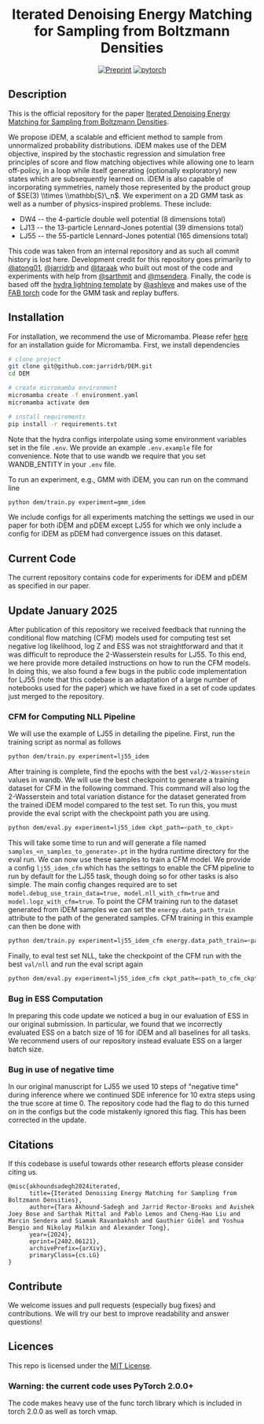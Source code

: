<div align="center">

# Iterated Denoising Energy Matching for Sampling from Boltzmann Densities

[![Preprint](http://img.shields.io/badge/paper-arxiv.2402.06121-B31B1B.svg)](https://arxiv.org/abs/2402.06121)
[![pytorch](https://img.shields.io/badge/PyTorch_2.0.0+-ee4c2c?logo=pytorch&logoColor=white)](https://pytorch.org/get-started/locally/)

</div>

## Description

This is the official repository for the paper [Iterated Denoising Energy Matching for Sampling from Boltzmann Densities](https://arxiv.org/abs/2402.06121).

We propose iDEM, a scalable and efficient method to sample from unnormalized probability distributions. iDEM makes use of the DEM objective, inspired by the stochastic regression and simulation
free principles of score and flow matching objectives while allowing one to learn off-policy, in a loop while itself generating (optionally exploratory) new states which are subsequently
learned on. iDEM is also capable of incorporating symmetries, namely those represented by the product group of $SE(3) \\times \\mathbb{S}\_n$. We experiment on a 2D GMM task as well as a number of physics-inspired problems. These include:

- DW4 -- the 4-particle double well potential (8 dimensions total)
- LJ13 -- the 13-particle Lennard-Jones potential (39 dimensions total)
- LJ55 -- the 55-particle Lennard-Jones potential (165 dimensions total)

This code was taken from an internal repository and as such all commit history is lost here. Development credit for this repository goes primarily to [@atong01](https://github.com/atong01), [@jarridrb](https://github.com/jarridrb) and [@taraak](https://github.com/taraak) who built
out most of the code and experiments with help from [@sarthmit](https://github.com/sarthmit) and [@msendera](https://github.com/msendera). Finally, the code is based off the
[hydra lightning template](https://github.com/ashleve/lightning-hydra-template) by [@ashleve](https://github.com/ashleve) and makes use of the [FAB torch](https://github.com/lollcat/fab-torch) code for the GMM task and replay buffers.

## Installation

For installation, we recommend the use of Micromamba. Please refer [here](https://mamba.readthedocs.io/en/latest/installation/micromamba-installation.html) for an installation guide for Micromamba.
First, we install dependencies

```bash
# clone project
git clone git@github.com:jarridrb/DEM.git
cd DEM

# create micromamba environment
micromamba create -f environment.yaml
micromamba activate dem

# install requirements
pip install -r requirements.txt

```

Note that the hydra configs interpolate using some environment variables set in the file `.env`. We provide
an example `.env.example` file for convenience. Note that to use wandb we require that you set WANDB_ENTITY in your
`.env` file.

To run an experiment, e.g., GMM with iDEM, you can run on the command line

```bash
python dem/train.py experiment=gmm_idem
```

We include configs for all experiments matching the settings we used in our paper for both iDEM and pDEM except LJ55 for
which we only include a config for iDEM as pDEM had convergence issues on this dataset.

## Current Code

The current repository contains code for experiments for iDEM and pDEM as specified in our paper.

## Update January 2025
After publication of this repository we received feedback that running the conditional flow matching (CFM) models 
used for computing test set negative log likelihood, log Z and ESS was not straightforward and that
it was difficult to reproduce the 2-Wasserstein results for LJ55. To this end, we here provide more detailed
instructions on how to run the CFM models. In doing this, we also found a few bugs in the public code implementation
for LJ55 (note that this codebase is an adaptation of a large number of notebooks used for the paper) which we have 
fixed in a set of code updates just merged to the repository. 

### CFM for Computing NLL Pipeline
We will use the example of LJ55 in detailing the pipeline. First, run the training script as normal as follows

```bash
python dem/train.py experiment=lj55_idem
```

After training is complete, find the epochs with the best `val/2-Wasserstein` values in wandb. We will use the
best checkpoint to generate a training dataset for CFM in the following command. This command will also log the
2-Wasserstein and total variation distance for the dataset generated from the trained iDEM model compared to the
test set. To run this, you must provide the eval script with the checkpoint path you are using.

```bash
python dem/eval.py experiment=lj55_idem ckpt_path=<path_to_ckpt>
```

This will take some time to run and will generate a file named `samples_<n_samples_to_generate>.pt` in the hydra
runtime directory for the eval run. We can now use these samples to train a CFM model. We provide a config `lj55_idem_cfm`
which has the settings to enable the CFM pipeline to run by default for the LJ55 task, though doing so for other tasks
is also simple. The main config changes required are to set `model.debug_use_train_data=true, model.nll_with_cfm=true` 
and `model.logz_with_cfm=true`. To point the CFM training run to the dataset generated from iDEM samples we can set the
`energy.data_path_train` attribute to the path of the generated samples. CFM training in this example can then be done
with

```bash
python dem/train.py experiment=lj55_idem_cfm energy.data_path_train=<path_to_samples>
```

Finally, to eval test set NLL, take the checkpoint of the CFM run with the best `val/nll` and run the eval script
again

```bash
python dem/eval.py experiment=lj55_idem_cfm ckpt_path=<path_to_cfm_ckpt>
```

### Bug in ESS Computation
In preparing this code update we noticed a bug in our evaluation of ESS in our original submission. In particular, 
we found that we incorrectly evaluated ESS on a batch size of 16 for iDEM and all baselines for all tasks. We recommend
users of our repository instead evaluate ESS on a larger batch size.

### Bug in use of negative time
In our original manuscript for LJ55 we used 10 steps of "negative time" during inference where we continued 
SDE inference for 10 extra steps using the true score at time 0. The repository code had the flag to do this
turned on in the configs but the code mistakenly ignored this flag. This has been corrected in the update.

## Citations

If this codebase is useful towards other research efforts please consider citing us.

```
@misc{akhoundsadegh2024iterated,
      title={Iterated Denoising Energy Matching for Sampling from Boltzmann Densities},
      author={Tara Akhound-Sadegh and Jarrid Rector-Brooks and Avishek Joey Bose and Sarthak Mittal and Pablo Lemos and Cheng-Hao Liu and Marcin Sendera and Siamak Ravanbakhsh and Gauthier Gidel and Yoshua Bengio and Nikolay Malkin and Alexander Tong},
      year={2024},
      eprint={2402.06121},
      archivePrefix={arXiv},
      primaryClass={cs.LG}
}
```

## Contribute

We welcome issues and pull requests (especially bug fixes) and contributions.
We will try our best to improve readability and answer questions!

## Licences

This repo is licensed under the [MIT License](https://opensource.org/license/mit/).

### Warning: the current code uses PyTorch 2.0.0+

The code makes heavy use of the func torch library which is included in torch 2.0.0 as well as torch vmap.
